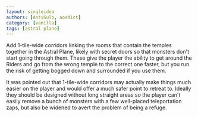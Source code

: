 ```yaml
---
layout: singleidea
authors: [AntiGulp, aosdict]
category: [vanilla]
tags: [astral plane]
---
```

Add 1-tile-wide corridors linking the rooms that contain the temples together in
the Astral Plane, likely with secret doors so that monsters don't start going
through them. These give the player the ability to get around the Riders and go
from the wrong temple to the correct one faster, but you run the risk of getting
bogged down and surrounded if you use them.

It was pointed out that 1-tile-wide corridors may actually make things much
easier on the player and would offer a much safer point to retreat to. Ideally
they should be designed without long straight areas so the player can't easily
remove a bunch of monsters with a few well-placed teleportation zaps, but also
be widened to avert the problem of being a refuge.
